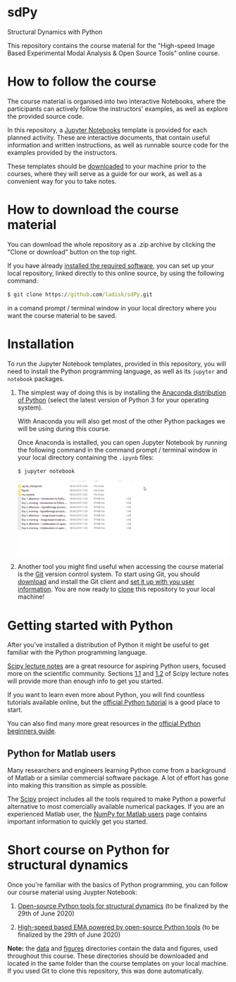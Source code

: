 # sdPy
Structural Dynamics with Python

This repository contains the course material for the "High-speed Image Based Experimental Modal Analysis &amp; Open Source Tools" online course.


# How to follow the course

The course material is organised into two interactive Notebooks, where the participants can actively follow the instructors' examples, as well as explore the provided source code.

In this repository, a [Jupyter Notebooks](https://jupyter.org/) template is provided for each planned activity. These are interactive documents, that contain useful information and written instructions, as well as runnable source code for the examples provided by the instructors.

These templates should be [downloaded](#download) to your machine prior to the courses, where they will serve as a guide for our work, as well as a convenient way for you to take notes.


# <a name="download"></a>How to download the course material

You can download the whole repository as a .zip archive by clicking the "Clone or download" button on the top right. 

<a name="clone"></a>If you have already [installed the required software](#install), you can set up your local repository, linked directly to this online source, by using the following command:

```cmd
$ git clone https://github.com/ladisk/sdPy.git
```

in a comand prompt / terminal window in your local directory where you want the course material to be saved.

# <a name="install"></a>Installation

To run the Jupyter Notebook templates, provided in this repository, you will need to install the Python programming language, as well as its `jupyter` and `notebook` packages. 

1. The simplest way of doing this is by installing the [Anaconda distribution of Python](https://www.anaconda.com/products/individual#download-section) (select the latest version of Python 3 for your operating system).

    With Anaconda you will also get most of the other Python packages we will be using during this course.

    Once Anaconda is installed, you can open Jupyter Notebook by running the following command in the command prompt / terminal window in your local directory containing the `.ipynb` files:

    ```cmd
    $ jupyter notebook
    ```

    ![Jupyter notebook GIF](./figures/jupyter_notebook_gif.gif)



2. Another tool you might find useful when accessing the course material is the [Git](https://git-scm.com/) version control system.
To start using Git, you should [download](https://git-scm.com/downloads) and install the Git client and [set it up with you user information](https://help.github.com/en/articles/setting-your-username-in-git). You are now ready to [clone](#clone) this repository to your local machine!


# <a name="getting-started"></a>Getting started with Python

After you've installed a distribution of Python it might be useful to get familiar with the Python programming language.

[Scipy lecture notes](http://scipy-lectures.org/index.html) are a great resource for aspiring Python users, focused more on the scientific community.
Sections [1.1](http://scipy-lectures.org/intro/intro.html) and [1.2](http://scipy-lectures.org/intro/language/python_language.html) of Scipy lecture notes will provide more than enough info to get you started.

If you want to learn even more about Python, you will find countless tutorials available online, but the [official Python tutorial](https://docs.python.org/3/tutorial/index.html) is a good place to start.

You can also find many more great resources in the [official Python beginners guide](https://wiki.python.org/moin/BeginnersGuide).

## Python for Matlab users

Many researchers and engineers learning Python come from a background of Matlab or a similar commercial software package. A lot of effort has gone into making this transition as simple as possible.

The [Scipy](https://www.scipy.org/) project includes all the tools required to make Python a powerful alternative to most comercially available numerical packages. If you are an experienced Matlab user, the [NumPy for Matlab users](https://numpy.org/doc/stable/user/numpy-for-matlab-users.html) page contains important information to quickly get you started.


# <a name="online-course"></a>Short course on Python for structural dynamics

Once you're familiar with the basics of Python programming, you can follow our course material using Juypter Notebook:

1. [Open-source Python tools for structural dynamics](Part%201%20-%20Open-source%20Python%20tools%20for%20structural%20dynamics.ipynb) (to be finalized by the 29th of June 2020)

2. [High-speed based EMA powered by open-source Python tools](Part%202%20-%20High-speed%20based%20EMA%20powered%20by%20open-source%20Python%20tools.ipynb) (to be finalized by the 29th of June 2020)

**Note:** the [data](./data/) and [figures](./figures/) directories contain the data and figures, used throughout this course. These directories should be downloaded and located in the same folder than the course templates on your local machine. If you used Git to clone this repository, this was done automatically.